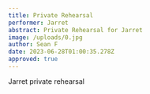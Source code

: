 ```yaml
---
title: Private Rehearsal
performer: Jarret
abstract: Private Rehearsal for Jarret
image: /uploads/0.jpg
author: Sean F
date: 2023-06-28T01:00:35.278Z
approved: true
---
```

Jarret private rehearsal